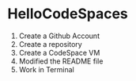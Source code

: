 # HelloCodeSpaces

1. Create a Github Account
2. Create a repository
3. Create a CodeSpace VM
4. Modified the README file
5. Work in Terminal